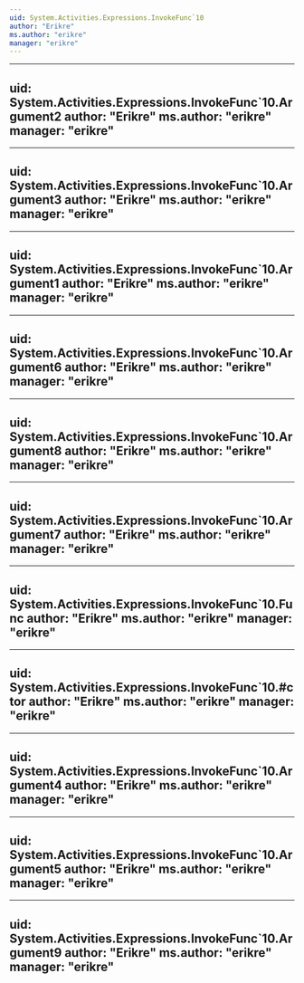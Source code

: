 ```yaml
---
uid: System.Activities.Expressions.InvokeFunc`10
author: "Erikre"
ms.author: "erikre"
manager: "erikre"
---
```


---
uid: System.Activities.Expressions.InvokeFunc`10.Argument2
author: "Erikre"
ms.author: "erikre"
manager: "erikre"
---

---
uid: System.Activities.Expressions.InvokeFunc`10.Argument3
author: "Erikre"
ms.author: "erikre"
manager: "erikre"
---

---
uid: System.Activities.Expressions.InvokeFunc`10.Argument1
author: "Erikre"
ms.author: "erikre"
manager: "erikre"
---

---
uid: System.Activities.Expressions.InvokeFunc`10.Argument6
author: "Erikre"
ms.author: "erikre"
manager: "erikre"
---

---
uid: System.Activities.Expressions.InvokeFunc`10.Argument8
author: "Erikre"
ms.author: "erikre"
manager: "erikre"
---

---
uid: System.Activities.Expressions.InvokeFunc`10.Argument7
author: "Erikre"
ms.author: "erikre"
manager: "erikre"
---

---
uid: System.Activities.Expressions.InvokeFunc`10.Func
author: "Erikre"
ms.author: "erikre"
manager: "erikre"
---

---
uid: System.Activities.Expressions.InvokeFunc`10.#ctor
author: "Erikre"
ms.author: "erikre"
manager: "erikre"
---

---
uid: System.Activities.Expressions.InvokeFunc`10.Argument4
author: "Erikre"
ms.author: "erikre"
manager: "erikre"
---

---
uid: System.Activities.Expressions.InvokeFunc`10.Argument5
author: "Erikre"
ms.author: "erikre"
manager: "erikre"
---

---
uid: System.Activities.Expressions.InvokeFunc`10.Argument9
author: "Erikre"
ms.author: "erikre"
manager: "erikre"
---
